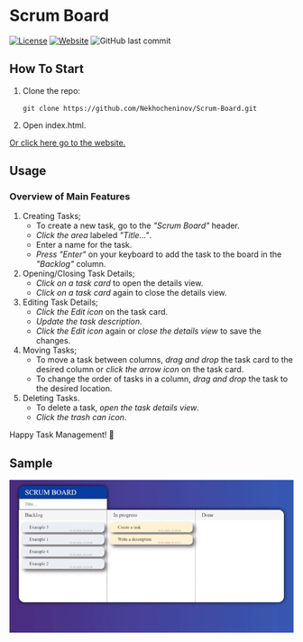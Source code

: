 # Scrum Board
[![License](https://img.shields.io/badge/License-Apache_2.0-blue.svg)](https://github.com/Nekhocheninov/ScrumBoard/blob/main/LICENSE.md)
[![Website](https://img.shields.io/badge/Visit-Website-blue)](https://nekhocheninov.github.io/Scrum-Board/)
![GitHub last commit](https://img.shields.io/github/last-commit/Nekhocheninov/ScrumBoard)

## How To Start

1. Clone the repo:
    ```
    git clone https://github.com/Nekhocheninov/Scrum-Board.git
    ```

2. Open index.html.

[Or click here go to the website.](https://nekhocheninov.github.io/Scrum-Board/)


## Usage

### Overview of Main Features

1. Creating Tasks;
   - To create a new task, go to the *"Scrum Board"* header.
   - *Click the area* labeled *"Title..."*.
   - Enter a name for the task.
   - *Press* *"Enter"* on your keyboard to add the task to the board in the *"Backlog"* column.
2. Opening/Closing Task Details;
   - *Click on a task card* to open the details view.
   - *Click on a task card* again to close the details view.
3. Editing Task Details;
   - *Сlick the Edit icon* on the task card.
   - *Update the task description*.
   - *Сlick the Edit icon* again or *close the details view* to save the changes.
4. Moving Tasks;
   - To move a task between columns, *drag and drop* the task card to the desired column or *click the arrow icon* on the task card.
   - To change the order of tasks in a column, *drag and drop* the task to the desired location.
5. Deleting Tasks.
   - To delete a task, *open the task details view*.
   - *Click the trash can icon*.

Happy Task Management! 🚀

## Sample

<img src="https://github.com/Nekhocheninov/Scrum-Board/blob/without-database/Sample.gif" >
